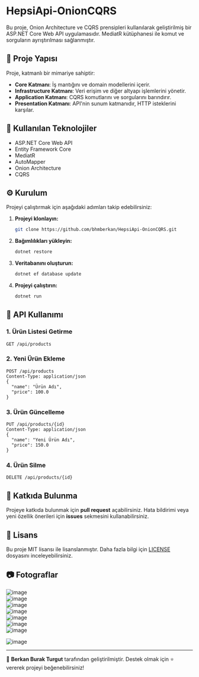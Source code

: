 # HepsiApi-OnionCQRS

Bu proje, Onion Architecture ve CQRS prensipleri kullanılarak geliştirilmiş bir ASP.NET Core Web API uygulamasıdır. MediatR kütüphanesi ile komut ve sorguların ayrıştırılması sağlanmıştır.

## 📌 Proje Yapısı

Proje, katmanlı bir mimariye sahiptir:

- **Core Katmanı**: İş mantığını ve domain modellerini içerir.
- **Infrastructure Katmanı**: Veri erişim ve diğer altyapı işlemlerini yönetir.
- **Application Katmanı**: CQRS komutlarını ve sorgularını barındırır.
- **Presentation Katmanı**: API'nin sunum katmanıdır, HTTP isteklerini karşılar.

## 🚀 Kullanılan Teknolojiler

- ASP.NET Core Web API
- Entity Framework Core
- MediatR
- AutoMapper
- Onion Architecture
- CQRS

## ⚙️ Kurulum

Projeyi çalıştırmak için aşağıdaki adımları takip edebilirsiniz:

1. **Projeyi klonlayın:**
   ```sh
   git clone https://github.com/bhmberkan/HepsiApi-OnionCQRS.git
   ```
2. **Bağımlılıkları yükleyin:**
   ```sh
   dotnet restore
   ```
3. **Veritabanını oluşturun:**
   ```sh
   dotnet ef database update
   ```
4. **Projeyi çalıştırın:**
   ```sh
   dotnet run
   ```

## 📌 API Kullanımı

### 1. Ürün Listesi Getirme
```http
GET /api/products
```
### 2. Yeni Ürün Ekleme
```http
POST /api/products
Content-Type: application/json
{
  "name": "Ürün Adı",
  "price": 100.0
}
```

### 3. Ürün Güncelleme
```http
PUT /api/products/{id}
Content-Type: application/json
{
  "name": "Yeni Ürün Adı",
  "price": 150.0
}
```

### 4. Ürün Silme
```http
DELETE /api/products/{id}
```

## 📌 Katkıda Bulunma

Projeye katkıda bulunmak için **pull request** açabilirsiniz. Hata bildirimi veya yeni özellik önerileri için **issues** sekmesini kullanabilirsiniz.

## 📜 Lisans

Bu proje MIT lisansı ile lisanslanmıştır. Daha fazla bilgi için [LICENSE](LICENSE) dosyasını inceleyebilirsiniz.

## 📷  Fotograflar
![image](https://github.com/user-attachments/assets/9deb63a1-ac51-4746-9c4e-f8ebc346d5f7)
<br>
![image](https://github.com/user-attachments/assets/75df4e03-0fca-40bc-ae0b-c9f637049f68)
<br>
![image](https://github.com/user-attachments/assets/007397be-5169-496b-825a-c4e629d26d2b)
<br>
![image](https://github.com/user-attachments/assets/c9d316d9-93c6-46b3-b401-072e99078ac7)
<br>
![image](https://github.com/user-attachments/assets/f02aad10-64ac-426b-bad5-fb5152367c37)
<br>
![image](https://github.com/user-attachments/assets/575a20df-9312-4d55-bd18-557f11bad3e8)
<br>
![image](https://github.com/user-attachments/assets/9135936e-8f80-4ce9-9688-03945d7150eb)
<br>

![image](https://github.com/user-attachments/assets/2e233285-3e6a-4f36-be79-55dacc50ea1d)
<br>

---

📌 **Berkan Burak Turgut** tarafından geliştirilmiştir. Destek olmak için ⭐ vererek projeyi beğenebilirsiniz!





